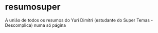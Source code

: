 # resumosuper
A união de todos os resumos do Yuri Dimitri (estudante do Super Temas - Descomplica) numa só página
